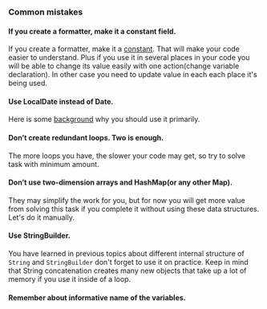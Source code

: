 ### Common mistakes

#### If you create a formatter, make it a constant field.
If you create a formatter, make it a [constant](https://mate-academy.github.io/style-guides/java/java.html#s5.2.4-constant-names).
That will make your code easier to understand. Plus if you use it in several places in your code 
you will be able to change its value easily with one action(change variable declaration). In other case you need to update
value in each each place it's being used.

#### Use LocalDate instead of Date.
Here is some [background](https://www.baeldung.com/migrating-to-java-8-date-time-api) why you should use it primarily.

#### Don’t create redundant loops. Two is enough.
The more loops you have, the slower your code may get, so try to solve task with minimum amount.

#### Don’t use two-dimension arrays and HashMap(or any other Map).
They may simplify the work for you, but for now you will get more value from solving this task if you complete it 
without using these data structures. Let's do it manually.

#### Use StringBuilder.
You have learned in previous topics about different internal structure of `String` and `StringBuilder` don't forget to use it 
on practice. Keep in mind that String concatenation creates many new objects that take up a lot of memory if you use it inside 
of a loop.

#### Remember about informative name of the variables.

